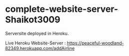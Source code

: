 # complete-website-server-Shaikot3009

Serversite deployed in Heroku.

Live Heroku Website-Server : https://peaceful-woodland-82349.herokuapp.com/addAirline
